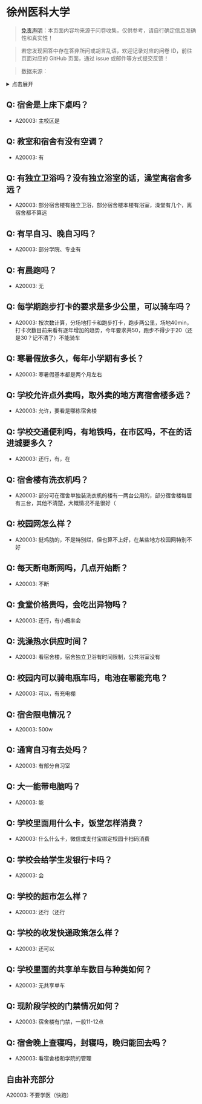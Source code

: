 # 徐州医科大学

> [免责声明](https://colleges.chat/#_3)：本页面内容均来源于问卷收集，仅供参考，请自行确定信息准确性和真实性！

> 若您发现回答中存在答非所问或胡言乱语，欢迎记录对应的问卷 ID，前往页面对应的 GitHub 页面，通过 issue 或邮件等方式提交反馈！

> 数据来源：

<details><summary>点击展开</summary>
<ul>
<li>A20003: 匿名 (2023 年 06 月)</li>
</ul>
</details>

## Q: 宿舍是上床下桌吗？

- A20003: 主校区是

## Q: 教室和宿舍有没有空调？

- A20003: 有

## Q: 有独立卫浴吗？没有独立浴室的话，澡堂离宿舍多远？

- A20003: 部分宿舍楼有独立卫浴，部分宿舍楼本楼有浴室，澡堂有几个，离宿舍都不算远

## Q: 有早自习、晚自习吗？

- A20003: 部分学院、专业有

## Q: 有晨跑吗？

- A20003: 无

## Q: 每学期跑步打卡的要求是多少公里，可以骑车吗？

- A20003: 按次数计算，分场地打卡和跑步打卡，跑步两公里，场地40min，打卡次数目前来看有逐年增加的趋势，今年要求共50，跑步不得少于20（还是30？记不清了）不能骑车

## Q: 寒暑假放多久，每年小学期有多长？

- A20003: 寒暑假基本都是两个月左右

## Q: 学校允许点外卖吗，取外卖的地方离宿舍楼多远？

- A20003: 允许，要看是哪栋宿舍楼

## Q: 学校交通便利吗，有地铁吗，在市区吗，不在的话进城要多久？

- A20003: 还行，有，在

## Q: 宿舍楼有洗衣机吗？

- A20003: 部分可在宿舍单独装洗衣机的楼有一两台公用的，部分宿舍楼每层有三台，其他不清楚，大概情况不是很好（

## Q: 校园网怎么样？

- A20003: 挺鸡肋的，不是特别烂，但也算不上好，在某些地方校园网特别不好

## Q: 每天断电断网吗，几点开始断？

- A20003: 不断

## Q: 食堂价格贵吗，会吃出异物吗？

- A20003: 还行，有小概率会

## Q: 洗澡热水供应时间？

- A20003: 看宿舍楼，宿舍独立卫浴有时间限制，公共浴室没有

## Q: 校园内可以骑电瓶车吗，电池在哪能充电？

- A20003: 可以，有充电棚

## Q: 宿舍限电情况？

- A20003: 500w

## Q: 通宵自习有去处吗？

- A20003: 有部分自习室

## Q: 大一能带电脑吗？

- A20003: 能

## Q: 学校里面用什么卡，饭堂怎样消费？

- A20003: 什么什么卡，微信或支付宝绑定校园卡扫码消费

## Q: 学校会给学生发银行卡吗？

- A20003: 会

## Q: 学校的超市怎么样？

- A20003: 还行（还行

## Q: 学校的收发快递政策怎么样？

- A20003: 还可以

## Q: 学校里面的共享单车数目与种类如何？

- A20003: 无共享单车

## Q: 现阶段学校的门禁情况如何？

- A20003: 宿舍楼有门禁，一般11-12点

## Q: 宿舍晚上查寝吗，封寝吗，晚归能回去吗？

- A20003: 看宿舍楼和学院的管理

## 自由补充部分

A20003: 不要学医（快跑）